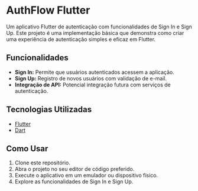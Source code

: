 # AuthFlow Flutter

Um aplicativo Flutter de autenticação com funcionalidades de Sign In e Sign Up. Este projeto é uma implementação básica que demonstra como criar uma experiência de autenticação simples e eficaz em Flutter.

## Funcionalidades

- **Sign In:** Permite que usuários autenticados acessem a aplicação.
- **Sign Up:** Registro de novos usuários com validação de e-mail.
- **Integração de API:** Potencial integração futura com serviços de autenticação.

## Tecnologias Utilizadas

- [Flutter](https://flutter.dev/)
- [Dart](https://dart.dev/)

## Como Usar

1. Clone este repositório.
2. Abra o projeto no seu editor de código preferido.
3. Execute o aplicativo em um emulador ou dispositivo físico.
4. Explore as funcionalidades de Sign In e Sign Up.
